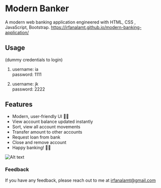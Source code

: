 # Modern Banker

A modern web banking application engineered with HTML, CSS , JavaScript, Bootstrap.
https://irfanalamt.github.io/modern-banking-application/

## Usage

(dummy credentials to login)

1. username: ia <br />
   password: 1111

2. username: jk <br />
   password: 2222

## Features

- Modern, user-friendly UI 🌟✨
- View account balance updated instantly
- Sort, view all account movements
- Transfer amount to other accounts
- Request loan from bank
- Close and remove account
- Happy banking! 💸😊

![Alt text](https://user-images.githubusercontent.com/64161258/173208443-c96b551b-5775-412d-b219-fe2e9b1a7b02.png 'modern-banker-screenshot')

### Feedback

If you have any feedback, please reach out to me at irfanalamt@gmail.com
